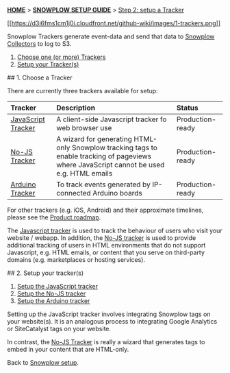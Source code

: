 <a name="top" />

[**HOME**](Home) > [**SNOWPLOW SETUP GUIDE**](Setting-up-Snowplow) > [Step 2: setup a Tracker](Setting-up-a-tracker)

[[https://d3i6fms1cm1j0i.cloudfront.net/github-wiki/images/1-trackers.png]]

Snowplow Trackers generate event-data and send that data to [Snowplow Collectors](Setting-up-a-Collector) to log to S3.

1. [Choose one (or more) Trackers](#choose)
2. [Setup your Tracker(s)](#setup)

<a name="choose" />
## 1. Choose a Tracker

There are currently three trackers available for setup:

| **Tracker**                                    | **Description**                                     | **Status**       |
|:-----------------------------------------------|:----------------------------------------------------|:-----------------|
| [JavaScript Tracker](javascript-tracker-setup) | A client-side Javascript tracker fo web browser use | Production-ready |
| [No-JS Tracker](no-js-tracker-setup)           | A wizard for generating HTML-only Snowplow tracking tags to enable tracking of pageviews where JavaScript cannot be used e.g. HTML emails | Production-ready |
| [Arduino Tracker](arduino-tracker-setup) | To track events generated by IP-connected Arduino boards | Production-ready |

For other trackers (e.g. iOS, Android) and their approximate timelines, please see the [Product roadmap](Product-roadmap).

The [Javascript tracker](javascript-tracker-setup) is used to track the behaviour of users who visit your website / webapp. In addition, the [No-JS tracker](no-js-tracker-setup) is used to provide additional tracking of users in HTML environments that do not support Javascript, e.g. HTML emails, or content that you serve on third-party domains (e.g. marketplaces or hosting services).

<a name="setup" />
## 2. Setup your tracker(s)

1. [Setup the JavaScript tracker](javascript-tracker-setup)
2. [Setup the No-JS tracker](no-js-tracker-setup)
3. [Setup the Arduino tracker](arduino-tracker-setup)

Setting up the JavaScript tracker involves integrating Snowplow tags on your website(s). It is an analogous process to integrating Google Analytics or SiteCatalyst tags on your website.

In contrast, the [No-JS Tracker](no-js-tracker-setup) is really a wizard that generates tags to embed in your content that are HTML-only.

Back to [Snowplow setup](Setting-up-Snowplow).